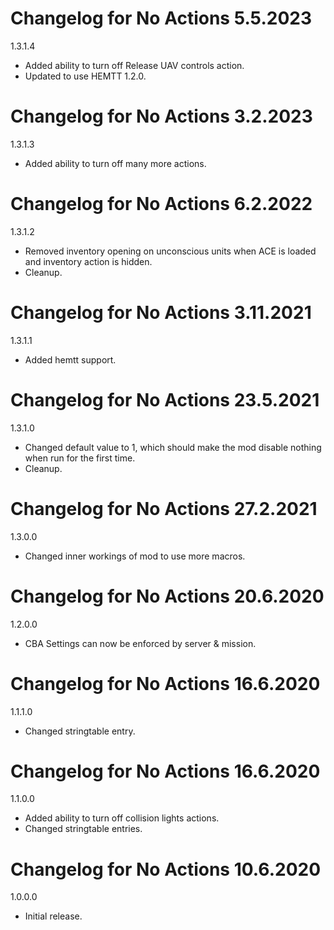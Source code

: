 # Changelog for No Actions 5.5.2023

1.3.1.4
- Added ability to turn off Release UAV controls action.
- Updated to use HEMTT 1.2.0.

# Changelog for No Actions 3.2.2023

1.3.1.3
- Added ability to turn off many more actions.

# Changelog for No Actions 6.2.2022

1.3.1.2
- Removed inventory opening on unconscious units when ACE is loaded and inventory action is hidden.
- Cleanup.

# Changelog for No Actions 3.11.2021

1.3.1.1
- Added hemtt support.

# Changelog for No Actions 23.5.2021

1.3.1.0
- Changed default value to 1, which should make the mod disable nothing when run for the first time.
- Cleanup.

# Changelog for No Actions 27.2.2021

1.3.0.0
- Changed inner workings of mod to use more macros.

# Changelog for No Actions 20.6.2020

1.2.0.0
- CBA Settings can now be enforced by server & mission.

# Changelog for No Actions 16.6.2020

1.1.1.0
- Changed stringtable entry.

# Changelog for No Actions 16.6.2020

1.1.0.0
- Added ability to turn off collision lights actions.
- Changed stringtable entries.

# Changelog for No Actions 10.6.2020

1.0.0.0
- Initial release.
